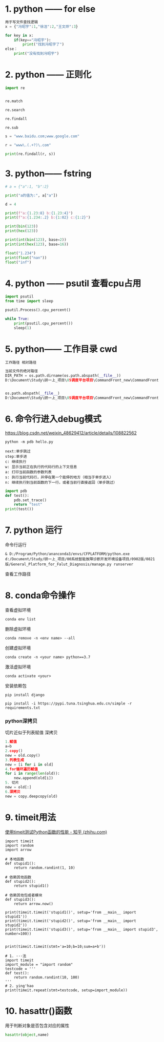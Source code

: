 # 1. python —— for else

```python
用于写文件查找逻辑
x = {"冯昭宇":1,"徐洁":2,"王文烨":3}

for key in x:
    if(key=="冯昭宇"):
    	print("找到冯昭宇了")
else：
	print("没有找到冯昭宇")
```

# 2. python —— 正则化

```python
import re


re.match

re.search

re.findall

re.sub

s = "www.baidu.com;www.google.com"

r = "www\.(.+?)\.com"

print(re.findall(r, s))
```

# 3. python—— fstring

```python
# a = {"a":1, "b":2}

print("a的值为:", a["a"])

d = 4

print(f"a:{1.23:8} b:{1.23:4}")
print(f"a:{1.234:.2} b:{1:02} c:{1:2}")

print(bin(123))
print(hex(123))

print(int(bin(123), base=2))
print(int(hex(123), base=16))

float("1.234")
print(float("nan"))
float("inf")
```

# 4. python —— psutil 查看cpu占用

```python
import psutil
from time import sleep

psutil.Process().cpu_percent()

while True:
    print(psutil.cpu_percent())
    sleep(1)
```

# 5. python—— 工作目录 cwd

```python
工作路径 相对路径

当前文件的绝对路径
DIR_PATH = os.path.dirname(os.path.abspath(__file__))
D:\Document\Study\研一上_项目\05调度平台项目\CommandFront_new\CommandFront\


os.path.abspath(__file__)
D:\Document\Study\研一上_项目\05调度平台项目\CommandFront_new\CommandFront\parseThread_hxq.py


```
# 6. 命令行进入debug模式
https://blog.csdn.net/weixin_48629412/article/details/108822562

```
python -m pdb hello.py
```

```
next:单步跳过
step:单步进
c: 继续执⾏
w: 显⽰当前正在执⾏的代码⾏的上下⽂信息
a: 打印当前函数的参数列表
s: 执⾏当前代码⾏，并停在第⼀个能停的地⽅（相当于单步进⼊）
n: 继续执⾏到当前函数的下⼀⾏，或者当前⾏直接返回（单步跳过）
```

```python
import pdb
def test():
    pdb.set_trace()
    return "test"
print(test())
```

# 7. python 运行

命令行运行

```
& D:/Program/Python/ananconda3/envs/CFPLATFORM/python.exe d:/Document/Study/研一上_项目/00系统智能故障诊断开发环境设备项目/0902版/0821版/General_Platform_for_Falut_Diagnosis/manage.py runserver
```

查看工作路径



# 8. conda命令操作

查看虚拟环境

```
conda env list
```



删除虚拟环境

```
conda remove -n <env name> --all
```



创建虚拟环境

```
conda create -n <your name> python==3.7

```



激活虚拟环境

```
conda activate <your>
```

安装依赖包

```
pip install django

pip install -i https://pypi.tuna.tsinghua.edu.cn/simple -r requirements.txt
```

### python深拷贝

切片近似于列表赋值 深拷贝

```python
1.赋值
a=b
2.copy()
new = old.copy()
3.列表生成
new = [i for i in old]
4.for循环遍历赋值
for i in range(len(old)):
    new.append(old[i])
5. 切片
new = old[:]
6.深拷贝
new = copy.deepcopy(old)
```

# 9. timeit用法

[使用timeit测试Python函数的性能 - 知乎 (zhihu.com)](https://zhuanlan.zhihu.com/p/301041836)

```
import timeit
import random
import arrow

# 本地函数
def stupid1():
    return random.randint(1, 10)

# 依赖其他函数
def stupid2():
    return stupid1()

# 依赖其他包或者模块
def stupid3():
    return arrow.now()

print(timeit.timeit('stupid1()', setup='from __main__ import stupid1'))
print(timeit.timeit('stupid2()', setup='from __main__ import stupid2'))
print(timeit.timeit('stupid3()', setup='from __main__ import stupid3', number=100))


print(timeit.timeit(stmt='a=10;b=10;sum=a+b'))

# 1. ···法
import timeit
import_module = "import random"
testcode = ''' 
def test(): 
    return random.randint(10, 100)
'''
# 2. ying'hao
print(timeit.repeat(stmt=testcode, setup=import_module))
```

# 10. hasattr()函数

用于判断对象是否包含对应的属性

```python
hasattr(object,name)
```



